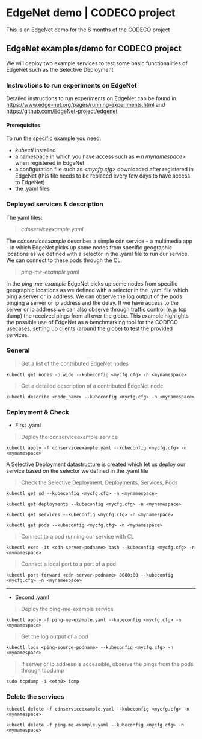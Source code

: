 # EdgeNet demo | CODECO project
This is an EdgeNet demo for the 6 months of the CODECO project

## EdgeNet examples/demo for CODECO project
We will deploy two example services to test some basic functionalities of EdgeNet such as the Selective Deployment

### Instructions to run experiments on EdgeNet
Detailed instructions to run experiments on EdgeNet can be found in https://www.edge-net.org/pages/running-experiments.html and https://github.com/EdgeNet-project/edgenet

#### Prerequisites
To run the specific example you need:
+ *kubectl* installed
+ a namespace in which you have access such as *<-n mynamespace>* when registered in EdgeNet
+ a configuration file such as *<mycfg.cfg>* downloaded after registered in EdgeNet (this file needs to be replaced every few days to have access to EdgeNet)
+ the .yaml files


### Deployed services & description
The yaml files:
> *cdnserviceexample.yaml*

The *cdnserviceexample* describes a simple cdn service - a multimedia app - in which EdgeNet picks up some nodes from specific geographic locations as we defined with a selector in the .yaml file to run our service. We can connect to these pods through the CL.

> *ping-me-example.yaml*

In the *ping-me-example* EdgeNet picks up some nodes from specific geographic locations as we defined with a selector in the .yaml file which ping a server or ip address. We can observe the log output of the pods pinging a server or ip address and the delay. If we have access to the server or ip address we can also observe through traffic control (e.g. tcp dump) the received pings from all over the globe. This example highlights the possible use of EdgeNet as a benchmarking tool for the CODECO usecases, setting up clients (around the globe) to test the provided services.


### General
> Get a list of the contributed EdgeNet nodes
~~~~
kubectl get nodes -o wide --kubeconfig <mycfg.cfg> -n <mynamespace>
~~~~
> Get a detailed description of a contributed EdgeNet node
~~~~
kubectl describe <node_name> --kubeconfig <mycfg.cfg> -n <mynamespace>
~~~~

### Deployment & Check
+ First .yaml
> Deploy the cdnserviceexample service
~~~~
kubectl apply -f cdnserviceexample.yaml --kubeconfig <mycfg.cfg> -n <mynamespace>
~~~~
A Selective Deployment datastructure is created which let us deploy our service based on the selector we defined in the .yaml file
> Check the Selective Deployment, Deployments, Services, Pods
~~~~
kubectl get sd --kubeconfig <mycfg.cfg> -n <mynamespace>
~~~~
~~~~
kubectl get deployments --kubeconfig <mycfg.cfg> -n <mynamespace>
~~~~
~~~~
kubectl get services --kubeconfig <mycfg.cfg> -n <mynamespace>
~~~~
~~~~
kubectl get pods --kubeconfig <mycfg.cfg> -n <mynamespace>
~~~~

> Connect to a pod running our service with CL
~~~~
kubectl exec -it <cdn-server-podname> bash --kubeconfig <mycfg.cfg> -n <mynamespace>
~~~~
> Connect a local port to a port of a pod
~~~~
kubectl port-forward <cdn-server-podname> 8080:80 --kubeconfig <mycfg.cfg> -n <mynamespace>
~~~~


---
+ Second .yaml
> Deploy the ping-me-example service
~~~~
kubectl apply -f ping-me-example.yaml --kubeconfig <mycfg.cfg> -n <mynamespace>
~~~~
> Get the log output of a pod
~~~~
kubectl logs <ping-source-podname> --kubeconfig <mycfg.cfg> -n <mynamespace>
~~~~
> If server or ip address is accessible, observe the pings from the pods through tcpdump
~~~~
sudo tcpdump -i <eth0> icmp
~~~~

### Delete the services
~~~~
kubectl delete -f cdnserviceexample.yaml --kubeconfig <mycfg.cfg> -n <mynamespace>
~~~~
~~~~
kubectl delete -f ping-me-example.yaml --kubeconfig <mycfg.cfg> -n <mynamespace>
~~~~
